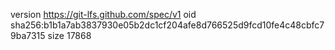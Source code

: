 version https://git-lfs.github.com/spec/v1
oid sha256:b1b1a7ab3837930e05b2dc1cf204afe8d766525d9fcd10fe4c48cbfc79ba7315
size 17868
